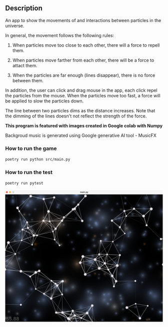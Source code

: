 ## Description

An app to show the movements of and interactions between particles in the universe.  

In general, the movement follows the following rules:

1. When particles move too close to each other, there will a force to repell them.

2. When particles move farther from each other, there will be a force to attact them.

3. When the particles are far enough (lines disappear), there is no force between them. 

In addition, the user can click and drag mouse in the app, each click repel the particles from the mouse. When the particles move too fast, a force will be applied to slow the particles down. 

The line between two particles dims as the distance increases. Note that the dimming of the lines doesn't not reflect the strength of the force. 

 **This program is featured with images created in Google colab with Numpy** 

 Backgroud music is generated using Google generative AI tool - MusicFX

### How to run the game
```bash
poetry run python src/main.py
```

### How to run the test
``` bash
poetry run pytest
```

![Example Image](./images/window.png)